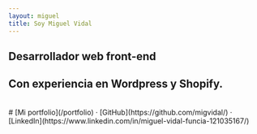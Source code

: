 ```yaml
---
layout: miguel
title: Soy Miguel Vidal
---
```



## Desarrollador web front-end
## Con experiencia en <span class="wp-color">Wordpress</span> y <span class="shopify-color">Shopify</span>.

<br>
# [Mi portfolio](/portfolio) · [GitHub](https://github.com/migvidal/) · [LinkedIn](https://www.linkedin.com/in/miguel-vidal-funcia-121035167/)

